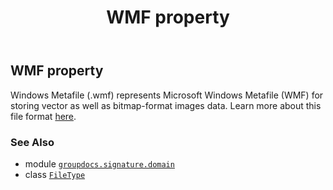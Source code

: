 ﻿---
title: WMF property
second_title: GroupDocs.Signature for Python via .NET API References
description: 
type: docs
url: /python-net/groupdocs.signature.domain/filetype/wmf/
is_root: false
weight: 600
---

## WMF property


Windows Metafile (.wmf) represents Microsoft Windows Metafile (WMF) for storing vector as well as bitmap-format images data.
Learn more about this file format [here](https://wiki.fileformat.com/image/wmf).

### See Also
* module [`groupdocs.signature.domain`](../../)
* class [`FileType`](/signature/python-net/groupdocs.signature.domain/filetype)
